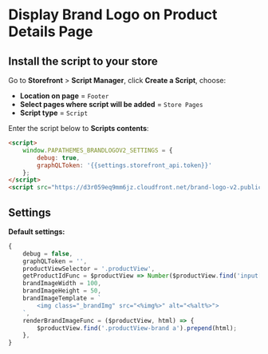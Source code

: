 # Display Brand Logo on Product Details Page

## Install the script to your store

Go to **Storefront** > **Script Manager**, click **Create a Script**, choose:

- **Location on page** = `Footer`
- **Select pages where script will be added** = `Store Pages`
- **Script type** = `Script`

Enter the script below to **Scripts contents**: 

```html
<script>
    window.PAPATHEMES_BRANDLOGOV2_SETTINGS = {
        debug: true,
        graphQLToken: '{{settings.storefront_api.token}}'
    };
</script>
<script src="https://d3r059eq9mm6jz.cloudfront.net/brand-logo-v2.public.js" async defer></script>
```

## Settings

**Default settings:**

```js
{
    debug = false,
    graphQLToken = '',
    productViewSelector = '.productView',
    getProductIdFunc = $productView => Number($productView.find('input[name=product_id]').filter((i, el) => $(el).closest('[data-also-bought]').length === 0).val()),
    brandImageWidth = 100,
    brandImageHeight = 50,
    brandImageTemplate = `
        <img class="_brandImg" src="<%img%>" alt="<%alt%>">
    `,
    renderBrandImageFunc = ($productView, html) => {
        $productView.find('.productView-brand a').prepend(html);
    },
}
```
